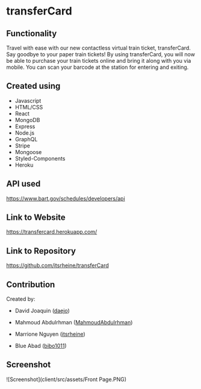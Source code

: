 # transferCard

## Functionality
Travel with ease with our new contactless virtual train ticket, transferCard.  Say goodbye to your paper train tickets! By using transferCard, you will now be able to purchase your train tickets online and bring it along with you via mobile. You can scan your barcode at the station for entering and exiting.

## Created using
- Javascript
- HTML/CSS
- React
- MongoDB
- Express
- Node.js
- GraphQL
- Stripe
- Mongoose
- Styled-Components
- Heroku

## API used
https://www.bart.gov/schedules/developers/api

## Link to Website
https://transfercard.herokuapp.com/

## Link to Repository
https://github.com/itsrheine/transferCard

## Contribution
Created by: 
* David Joaquin ([daejo](https://github.com/daejo)) 

* Mahmoud Abdulrhman ([MahmoudAbdulrhman](https://github.com/MahmoudAbdulrhman)) 

* Marrione Nguyen ([itsrheine](https://github.com/itsrheine)) 

* Blue Abad ([bibo1011](https://github.com/bibo1011)) 

## Screenshot
![Screenshot](client/src/assets/Front Page.PNG)

